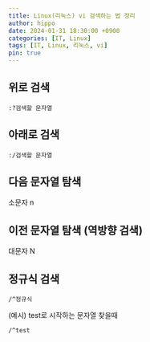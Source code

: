 ```yaml
---
title: Linux(리눅스) vi 검색하는 법 정리
author: hippo
date: 2024-01-31 18:30:00 +0900
categories: [IT, Linux]
tags: [IT, Linux, 리눅스, vi]
pin: true
---
```


## 위로 검색
```
:?검색할 문자열
```

## 아래로 검색
```
:/검색할 문자열
```


## 다음 문자열 탐색
소문자 n


## 이전 문자열 탐색 (역방향 검색)
대문자 N


## 정규식 검색
```
/^정규식
```

(예시) test로 시작하는 문자열 찾을때
```
/^test
```


